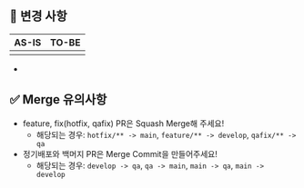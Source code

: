 ## 📝 변경 사항

| AS-IS | TO-BE |
| ----- | ----- |
|       |       |

- 

## ✅ Merge 유의사항

- feature, fix(hotfix, qafix) PR은 Squash Merge해 주세요!
  - 해당되는 경우: `hotfix/** -> main`, `feature/** -> develop`, `qafix/** -> qa`
- 정기배포와 백머지 PR은 Merge Commit을 만들어주세요!
  - 해당되는 경우: `develop -> qa`, `qa -> main`, `main -> qa`, `main -> develop`
